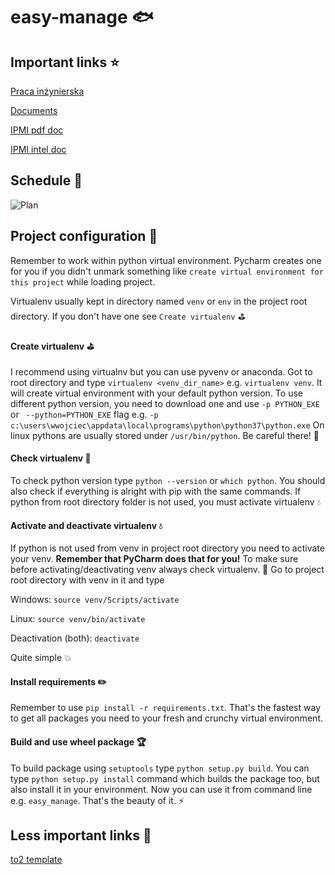 # easy-manage :fish:

## Important links 	:star:

[Praca inżynierska](https://www.overleaf.com/7868136442hhzxfsqkxmtw)

[Documents](https://drive.google.com/open?id=1EreYxAh-ETU-srL9644vSiHSea4uAuf4)

[IPMI pdf doc](http://openipmi.sourceforge.net/IPMI.pdf)

[IPMI intel doc](https://www.intel.com/content/dam/www/public/us/en/documents/product-briefs/ipmi-second-gen-interface-spec-v2-rev1-1.pdf)

## Schedule 	:anger:
![Plan](https://github.com/wojtekwanczyk/easy-manage/blob/master/resources/schedule.jpg)



## Project configuration :art:

Remember to work within python virtual environment.
Pycharm creates one for you if you didn't unmark something like
`create virtual environment for this project` while loading project.

Virtualenv usually kept in directory named `venv` or `env` in the project root directory.
If you don't have one see `Create virtualenv` :golf:

#### Create virtualenv :golf:
I recommend using virtualnv but you can use pyvenv or anaconda. Got to root
directory and type `virtualenv <venv_dir_name>` e.g. `virtualenv venv`. It will create virtual environment
with your default python version. To use different python version, you need to download one and use `-p PYTHON_EXE` or ` --python=PYTHON_EXE` flag e.g. 
`-p c:\users\wwojciec\appdata\local\programs\python\python37\python.exe` On linux pythons are usually stored under `/usr/bin/python`. Be careful there! :snake:

#### Check virtualenv :trumpet:
To check python version type `python --version` or `which python`. You should also check if everything is alright with pip with the same commands. If python from root directory folder is not used, you must activate virtualenv :droplet:


#### Activate and deactivate virtualenv :droplet:
If python is not used from venv in project root directory you need to activate your venv.
__Remember that PyCharm does that for you!__ To make sure before activating/deactivating venv always
check virtualenv. :trumpet: Go to project root directory with venv in it and type

Windows: `source venv/Scripts/activate`

Linux: `source venv/bin/activate`

Deactivation (both): `deactivate`

Quite simple :boom:


#### Install requirements :pencil2:
Remember to use `pip install -r requirements.txt`. That's the fastest way to get all packages you need to your fresh and crunchy virtual environment.


#### Build and use wheel package :trophy:
To build package using `setuptools` type `python setup.py build`. You can type 
`python setup.py install` command which builds the package too, but also install it in your environment.
Now you can use it from command line e.g. `easy_manage`. That's the beauty of it. :zap:

## Less important links :dromedary_camel:

[to2 template](https://trac.iisg.agh.edu.pl/to2/wiki/TemplateProject/Wizja)
